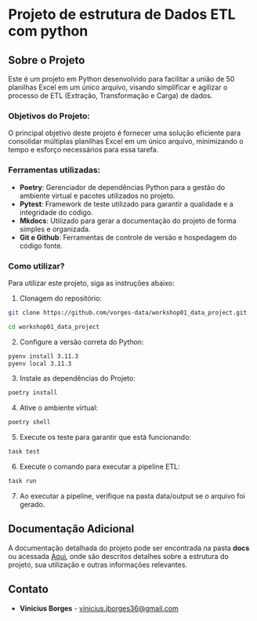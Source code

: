 # Projeto de estrutura de Dados ETL com python


## Sobre o Projeto
Este é um projeto em Python desenvolvido para facilitar a união de 50 planilhas Excel em um único arquivo, visando simplificar e agilizar o processo de ETL (Extração, Transformação e Carga) de dados.

### Objetivos do Projeto:
O principal objetivo deste projeto é fornecer uma solução eficiente para consolidar múltiplas planilhas Excel em um único arquivo, minimizando o tempo e esforço necessários para essa tarefa.

### Ferramentas utilizadas:
* **Poetry**: Gerenciador de dependências Python para a gestão do ambiente virtual e pacotes utilizados no projeto.
* **Pytest**: Framework de teste utilizado para garantir a qualidade e a integridade do código.
* **Mkdocs**: Utilizado para gerar a documentação do projeto de forma simples e organizada.
* **Git e Github**: Ferramentas de controle de versão e hospedagem do código fonte.

### Como utilizar?
Para utilizar este projeto, siga as instruções abaixo:

1. Clonagem do repositório:

```bash
git clone https://github.com/vorges-data/workshop01_data_project.git

cd workshop01_data_project
```

2. Configure a versão correta do Python:
```bash
pyenv install 3.11.3
pyenv local 3.11.3
```

3. Instale as dependências do Projeto:
```bash
poetry install
```

4. Ative o ambiente virtual:
```bash
poetry shell
```

5. Execute os teste para garantir que está funcionando:
```bash
task test
```

6. Execute o comando para executar a pipeline ETL:
```bash
task run
```

7. Ao executar a pipeline, verifique na pasta data/output se o arquivo foi gerado.

## Documentação Adicional
A documentação detalhada do projeto pode ser encontrada na pasta **docs** ou acessada [Aqui](https://github.com/vorges-data/workshop01_data_project), onde são descritos detalhes sobre a estrutura do projeto, sua utilização e outras informações relevantes.

## Contato
* **Vinicius Borges** - [vinicius.jborges36@gmail.com](mailto:vinicius.jborges36@gmail.com)